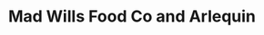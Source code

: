 ---
address: 384 Hayes St
title: Mad Wills Food Co and Arlequin
install_date: September 2011

layout: location

image: "mad_wills.jpg"

latitude: 37.776932
longitude: -122.422800

features:

---